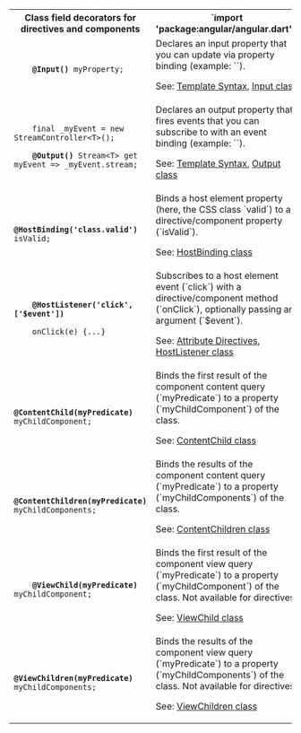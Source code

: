 <table id="class-field-decorators">

<tr>
  <th>Class field decorators for directives and components</th>
  <th markdown="1">
  `import 'package:angular/angular.dart';`
  </th>
</tr>

<tr>
  <td class="nowrap"><code class="prettyprint lang-dart">
    <b>@Input()</b> myProperty;
  </code></td>
  <td markdown="1">
  Declares an input property that you can update via property binding (example:
  `<my-cmp [myProperty]="someExpression">`).

  See: [Template Syntax](/guide/template-syntax),
  [Input class]({{site.api}}/angular/angular/Input-class)
  </td>
</tr>

<tr>
  <td class="nowrap"><code class="prettyprint lang-dart">
    final _myEvent = new StreamController&lt;T>();<br>
    <b>@Output()</b> Stream&lt;T> get myEvent => _myEvent.stream;
  </code></td>
  <td markdown="1">
  Declares an output property that fires events that you can subscribe to with an event binding (example: `<my-cmp (myEvent)="doSomething()">`).

  See: [Template Syntax](/guide/template-syntax),
  [Output class]({{site.api}}/angular/angular/Output-class)
  </td>
</tr>

<tr>
  <td class="nowrap"><code class="prettyprint lang-dart">
    <b>@HostBinding('class.valid')</b> isValid;
  </code></td>
  <td markdown="1">
  Binds a host element property (here, the CSS class `valid`) to a directive/component property (`isValid`).

  See: [HostBinding class]({{site.api}}/angular/HostBinding-class)
  </td>
</tr>

<tr>
  <td class="nowrap"><code class="prettyprint lang-dart">
    <b>@HostListener('click', ['$event'])</b><br>
    onClick(e) {...}
  </code></td>
  <td markdown="1">
  Subscribes to a host element event (`click`) with a directive/component method (`onClick`), optionally passing an argument (`$event`).

  See: [Attribute Directives](/guide/attribute-directives),
  [HostListener class]({{site.api}}/angular/angular/HostListener-class)
  </td>
</tr>

<tr>
  <td class="nowrap"><code class="prettyprint lang-dart">
    <b>@ContentChild(myPredicate)</b> myChildComponent;
  </code></td>
  <td markdown="1">
  Binds the first result of the component content query (`myPredicate`) to a property (`myChildComponent`) of the class.

  See: [ContentChild class]({{site.api}}/angular/angular/ContentChild-class)
  </td>
</tr>

<tr>
  <td class="nowrap"><code class="prettyprint lang-dart">
    <b>@ContentChildren(myPredicate)</b> myChildComponents;
  </code></td>
  <td markdown="1">
  Binds the results of the component content query (`myPredicate`) to a property (`myChildComponents`) of the class.

  See: [ContentChildren class]({{site.api}}/angular/angular/ContentChildren-class)
  </td>
</tr>

<tr>
  <td class="nowrap"><code class="prettyprint lang-dart">
    <b>@ViewChild(myPredicate)</b> myChildComponent;
  </code></td>
  <td markdown="1">
  Binds the first result of the component view query (`myPredicate`) to a property (`myChildComponent`) of the class. Not available for directives.

  See: [ViewChild class]({{site.api}}/angular/angular/ViewChild-class)
  </td>
</tr>

<tr>
  <td class="nowrap"><code class="prettyprint lang-dart">
    <b>@ViewChildren(myPredicate)</b> myChildComponents;
  </code></td>
  <td markdown="1">
  Binds the results of the component view query (`myPredicate`) to a property (`myChildComponents`) of the class. Not available for directives.

  See: [ViewChildren class]({{site.api}}/angular/angular/ViewChildren-class)
  </td>
</tr>

</table>
